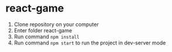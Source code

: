 # react-game  
1. Clone repository on your computer
2. Enter folder react-game
3. Run command `npm install`
4. Run command `npm start` to run the project in dev-server mode
